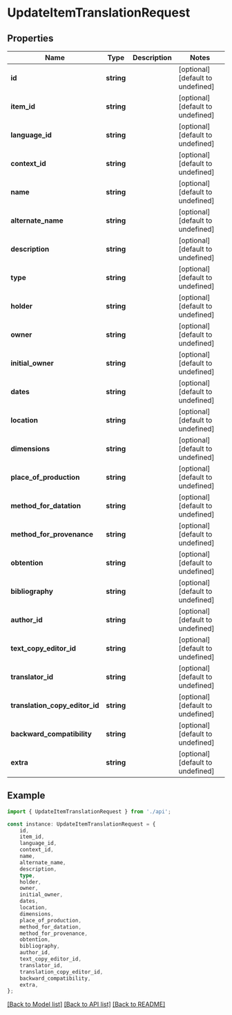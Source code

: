 # UpdateItemTranslationRequest


## Properties

Name | Type | Description | Notes
------------ | ------------- | ------------- | -------------
**id** | **string** |  | [optional] [default to undefined]
**item_id** | **string** |  | [optional] [default to undefined]
**language_id** | **string** |  | [optional] [default to undefined]
**context_id** | **string** |  | [optional] [default to undefined]
**name** | **string** |  | [optional] [default to undefined]
**alternate_name** | **string** |  | [optional] [default to undefined]
**description** | **string** |  | [optional] [default to undefined]
**type** | **string** |  | [optional] [default to undefined]
**holder** | **string** |  | [optional] [default to undefined]
**owner** | **string** |  | [optional] [default to undefined]
**initial_owner** | **string** |  | [optional] [default to undefined]
**dates** | **string** |  | [optional] [default to undefined]
**location** | **string** |  | [optional] [default to undefined]
**dimensions** | **string** |  | [optional] [default to undefined]
**place_of_production** | **string** |  | [optional] [default to undefined]
**method_for_datation** | **string** |  | [optional] [default to undefined]
**method_for_provenance** | **string** |  | [optional] [default to undefined]
**obtention** | **string** |  | [optional] [default to undefined]
**bibliography** | **string** |  | [optional] [default to undefined]
**author_id** | **string** |  | [optional] [default to undefined]
**text_copy_editor_id** | **string** |  | [optional] [default to undefined]
**translator_id** | **string** |  | [optional] [default to undefined]
**translation_copy_editor_id** | **string** |  | [optional] [default to undefined]
**backward_compatibility** | **string** |  | [optional] [default to undefined]
**extra** | **string** |  | [optional] [default to undefined]

## Example

```typescript
import { UpdateItemTranslationRequest } from './api';

const instance: UpdateItemTranslationRequest = {
    id,
    item_id,
    language_id,
    context_id,
    name,
    alternate_name,
    description,
    type,
    holder,
    owner,
    initial_owner,
    dates,
    location,
    dimensions,
    place_of_production,
    method_for_datation,
    method_for_provenance,
    obtention,
    bibliography,
    author_id,
    text_copy_editor_id,
    translator_id,
    translation_copy_editor_id,
    backward_compatibility,
    extra,
};
```

[[Back to Model list]](../README.md#documentation-for-models) [[Back to API list]](../README.md#documentation-for-api-endpoints) [[Back to README]](../README.md)
